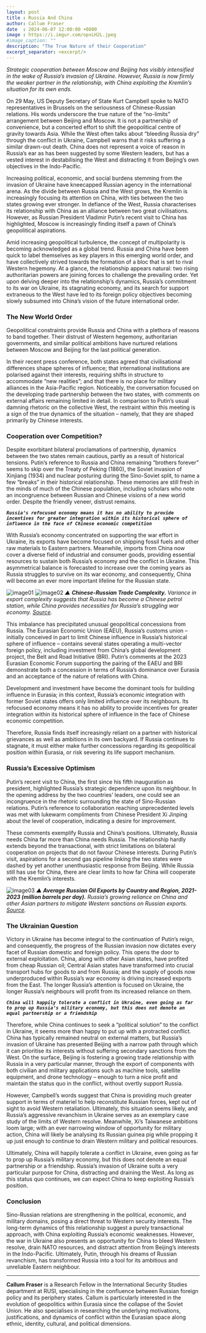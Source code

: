 ```yaml
---
layout: post
title : Russia And China
author: Callum Fraser
date  : 2024-06-07 12:00:00 +0800
image : https://i.imgur.com/opxLH2L.jpeg
#image_caption: ""
description: "The True Nature of their Cooperation"
excerpt_separator: <excerpt/>
---
```


_Strategic cooperation between Moscow and Beijing has visibly intensified in the wake of Russia’s invasion of Ukraine. However, Russia is now firmly the weaker partner in the relationship, with China exploiting the Kremlin’s situation for its own ends._

<excerpt/>

On 29 May, US Deputy Secretary of State Kurt Campbell spoke to NATO representatives in Brussels on the seriousness of Chinese-Russian relations. His words underscore the true nature of the “no-limits” arrangement between Beijing and Moscow. It is not a partnership of convenience, but a concerted effort to shift the geopolitical centre of gravity towards Asia. While the West often talks about “bleeding Russia dry” through the conflict in Ukraine, Campbell warns that it risks suffering a similar drawn-out death. China does not represent a voice of reason in Russia’s ear as has been suggested by some Western leaders, but has a vested interest in destabilising the West and distracting it from Beijing’s own objectives in the Indo-Pacific.

Increasing political, economic, and social burdens stemming from the invasion of Ukraine have kneecapped Russian agency in the international arena. As the divide between Russia and the West grows, the Kremlin is increasingly focusing its attention on China, with ties between the two states growing ever stronger. In defiance of the West, Russia characterises its relationship with China as an alliance between two great civilisations. However, as Russian President Vladimir Putin’s recent visit to China has highlighted, Moscow is increasingly finding itself a pawn of China’s geopolitical aspirations.

Amid increasing geopolitical turbulence, the concept of multipolarity is becoming acknowledged as a global trend. Russia and China have been quick to label themselves as key players in this emerging world order, and have collectively strived towards the formation of a bloc that is set to rival Western hegemony. At a glance, the relationship appears natural: two rising authoritarian powers are joining forces to challenge the prevailing order. Yet upon delving deeper into the relationship’s dynamics, Russia’s commitment to its war on Ukraine, its stagnating economy, and its search for support extraneous to the West have led to its foreign policy objectives becoming slowly subsumed into China’s vision of the future international order.


### The New World Order

Geopolitical constraints provide Russia and China with a plethora of reasons to band together. Their distrust of Western hegemony, authoritarian governments, and similar political ambitions have nurtured relations between Moscow and Beijing for the last political generation.

In their recent press conference, both states agreed that civilisational differences shape spheres of influence; that international institutions are polarised against their interests, requiring shifts in structure to accommodate “new realities”; and that there is no place for military alliances in the Asia-Pacific region. Noticeably, the conversation focused on the developing trade partnership between the two states, with comments on external affairs remaining limited in detail. In comparison to Putin’s usual damning rhetoric on the collective West, the restraint within this meeting is a sign of the true dynamics of the situation – namely, that they are shaped primarily by Chinese interests.


### Cooperation over Competition?

Despite exorbitant bilateral proclamations of partnership, dynamics between the two states remain cautious, partly as a result of historical tensions. Putin’s reference to Russia and China remaining “brothers forever” seems to skip over the Treaty of Peking (1860), the Soviet invasion of Xinjiang (1934) and nuclear posturing during the Sino-Soviet split, to name a few “breaks” in their historical relationship. These memories are still fresh in the minds of much of the Chinese population, including scholars who note an incongruence between Russian and Chinese visions of a new world order. Despite the friendly veneer, distrust remains.

___`Russia’s refocused economy means it has no ability to provide incentives for greater integration within its historical sphere of influence in the face of Chinese economic competition`___

With Russia’s economy concentrated on supporting the war effort in Ukraine, its exports have become focused on shipping fossil fuels and other raw materials to Eastern partners. Meanwhile, imports from China now cover a diverse field of industrial and consumer goods, providing essential resources to sustain both Russia’s economy and the conflict in Ukraine. This asymmetrical balance is forecasted to increase over the coming years as Russia struggles to survive on its war economy, and consequently, China will become an ever more important lifeline for the Russian state.

![image01](https://i.imgur.com/B7FwpbK.png)
![image02](https://i.imgur.com/60uJ7y3.png)
_▲ __Chinese-Russian Trade Complexity.__ Variance in export complexity suggests that Russia has become a Chinese petrol station, while China provides necessities for Russia’s struggling war economy. [Source](https://oec.world/en/profile/bilateral-country/chn/partner/rus?depthSelector=HS2Depth)._

This imbalance has precipitated unusual geopolitical concessions from Russia. The Eurasian Economic Union (EAEU), Russia’s customs union – initially conceived in part to limit Chinese influence in Russia’s historical sphere of influence – contains several states operating a multi-vector foreign policy, including investment from China’s global development project, the Belt and Road Initiative (BRI). Putin’s comments at the 2023 Eurasian Economic Forum supporting the pairing of the EAEU and BRI demonstrate both a concession in terms of Russia’s dominance over Eurasia and an acceptance of the nature of relations with China.

Development and investment have become the dominant tools for building influence in Eurasia; in this context, Russia’s economic integration with former Soviet states offers only limited influence over its neighbours. Its refocused economy means it has no ability to provide incentives for greater integration within its historical sphere of influence in the face of Chinese economic competition.

Therefore, Russia finds itself increasingly reliant on a partner with historical grievances as well as ambitions in its own backyard. If Russia continues to stagnate, it must either make further concessions regarding its geopolitical position within Eurasia, or risk severing its life support mechanism.


### Russia’s Excessive Optimism

Putin’s recent visit to China, the first since his fifth inauguration as president, highlighted Russia’s strategic dependence upon its neighbour. In the opening address by the two countries’ leaders, one could see an incongruence in the rhetoric surrounding the state of Sino-Russian relations. Putin’s reference to collaboration reaching unprecedented levels was met with lukewarm compliments from Chinese President Xi Jinping about the level of cooperation, indicating a desire for improvement.

These comments exemplify Russia and China’s positions. Ultimately, Russia needs China far more than China needs Russia. The relationship hardly extends beyond the transactional, with strict limitations on bilateral cooperation on projects that do not favour Chinese interests. During Putin’s visit, aspirations for a second gas pipeline linking the two states were dashed by yet another unenthusiastic response from Beijing. While Russia still has use for China, there are clear limits to how far China will cooperate with the Kremlin’s interests.

![image03](https://i.imgur.com/9ttmIWg.png)
_▲ __Average Russian Oil Exports by Country and Region, 2021-2023 (million barrels per day).__ Russia’s growing reliance on China and other Asian partners to mitigate Western sanctions on Russian exports. [Source](https://www.iea.org/data-and-statistics/charts/average-russian-oil-exports-by-country-and-region-2021-2023)._


### The Ukrainian Question

Victory in Ukraine has become integral to the continuation of Putin’s reign, and consequently, the progress of the Russian invasion now dictates every facet of Russian domestic and foreign policy. This opens the door to external exploitation. China, along with other Asian states, have profited from cheap Russian oil; Central Asian states have transformed into crucial transport hubs for goods to and from Russia; and the supply of goods now underproduced within Russia’s war economy is driving increased exports from the East. The longer Russia’s attention is focused on Ukraine, the longer Russia’s neighbours will profit from its increased reliance on them.

___`China will happily tolerate a conflict in Ukraine, even going as far to prop up Russia’s military economy, but this does not denote an equal partnership or a friendship`___

Therefore, while China continues to seek a “political solution” to the conflict in Ukraine, it seems more than happy to put up with a protracted conflict. China has typically remained neutral on external matters, but Russia’s invasion of Ukraine has presented Beijing with a narrow path through which it can prioritise its interests without suffering secondary sanctions from the West. On the surface, Beijing is fostering a growing trade relationship with Russia in a very particular manner, through the export of components with both civilian and military applications such as machine tools, satellite equipment, and drone technology – enough to turn a nice profit and maintain the status quo in the conflict, without overtly support Russia.

However, Campbell’s words suggest that China is providing much greater support in terms of materiel to help reconstitute Russian forces, kept out of sight to avoid Western retaliation. Ultimately, this situation seems likely, and Russia’s aggressive revanchism in Ukraine serves as an exemplary case study of the limits of Western resolve. Meanwhile, Xi’s Taiwanese ambitions loom large; with an ever narrowing window of opportunity for military action, China will likely be analysing its Russian guinea pig while propping it up just enough to continue to drain Western military and political resources.

Ultimately, China will happily tolerate a conflict in Ukraine, even going as far to prop up Russia’s military economy, but this does not denote an equal partnership or a friendship. Russia’s invasion of Ukraine suits a very particular purpose for China, distracting and draining the West. As long as this status quo continues, we can expect China to keep exploiting Russia’s position.


### Conclusion

Sino-Russian relations are strengthening in the political, economic, and military domains, posing a direct threat to Western security interests. The long-term dynamics of this relationship suggest a purely transactional approach, with China exploiting Russia’s economic weaknesses. However, the war in Ukraine also presents an opportunity for China to bleed Western resolve, drain NATO resources, and distract attention from Beijing’s interests in the Indo-Pacific. Ultimately, Putin, through his dreams of Russian revanchism, has transformed Russia into a tool for its ambitious and unreliable Eastern neighbour.

---

__Callum Fraser__ is a Research Fellow in the International Security Studies department at RUSI, specialising in the confluence between Russian foreign policy and its periphery states. Callum is particularly interested in the evolution of geopolitics within Eurasia since the collapse of the Soviet Union. He also specialises in researching the underlying motivations, justifications, and dynamics of conflict within the Eurasian space along ethnic, identity, cultural, and political dimensions.
